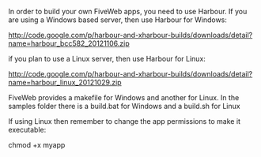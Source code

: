 In order to build your own FiveWeb apps, you need to use Harbour. If you are using a Windows based server, then use Harbour for Windows:

http://code.google.com/p/harbour-and-xharbour-builds/downloads/detail?name=harbour_bcc582_20121106.zip

if you plan to use a Linux server, then use Harbour for Linux:

http://code.google.com/p/harbour-and-xharbour-builds/downloads/detail?name=harbour_linux_20121029.zip

FiveWeb provides a makefile for Windows and another for Linux. In the samples folder there is a build.bat for Windows and a build.sh for Linux

If using Linux then remember to change the app permissions to make it executable:

chmod +x myapp